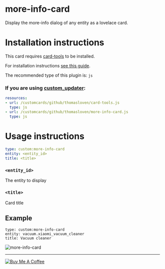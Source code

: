 more-info-card
==============

Display the more-info dialog of any entity as a lovelace card.

# Installation instructions

This card requires [card-tools](https://github.com/thomasloven/lovelace-card-tools) to be installed.

For installation instructions [see this guide](https://github.com/thomasloven/hass-config/wiki/Lovelace-Plugins).

The recommended type of this plugin is: `js`

### If you are using [custom\_updater](https://github.com/custom-components/custom_updater):
```yaml
resources:
- url: /customcards/github/thomasloven/card-tools.js
  type: js
- url: /customcards/github/thomasloven/more-info-card.js
  type: js
```

# Usage instructions

```yaml
type: custom:more-info-card
entity: <entity_id>
title: <title>
```

### `<entity_id>`
The entity to display

### `<title>`
Card title


## Example

```
type: custom:more-info-card
entity: vacuum.xiaomi_vacuum_cleaner
title: Vacuum cleaner
```

![more-info-card](https://user-images.githubusercontent.com/1299821/55860664-10a41200-5b75-11e9-9729-5b740e27c467.jpg)

---
<a href="https://www.buymeacoffee.com/uqD6KHCdJ" target="_blank"><img src="https://www.buymeacoffee.com/assets/img/custom_images/white_img.png" alt="Buy Me A Coffee" style="height: auto !important;width: auto !important;" ></a>
